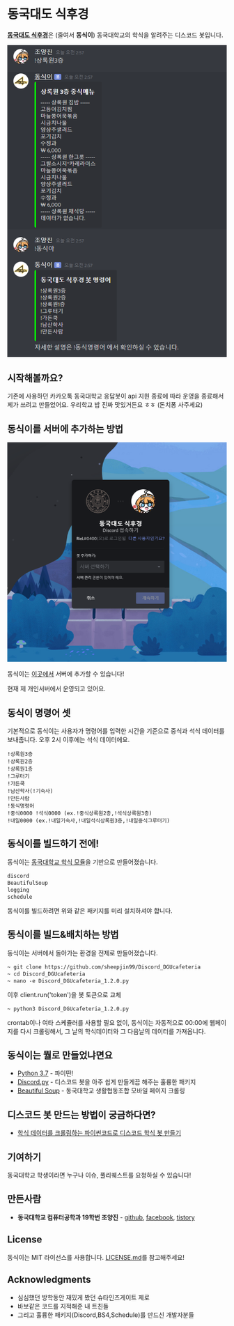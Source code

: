 # 동국대도 식후경

[**동국대도 식후경**](https://discordapp.com/oauth2/authorize?client_id=686581468901802035&permissions=67584&scope=bot)은 (줄여서 **동식이**) 동국대학교의 학식을 알려주는 디스코드 봇입니다.

![sample.png](./images/sample.png)

## 시작해볼까요?

기존에 사용하던 카카오톡 동국대학교 응답봇이 api 지원 종료에 따라 운영을 종료해서 제가 쓰려고 만들었어요. 우리학교 밥 진짜 맛있거든요 ㅎㅎ (돈치퐁 사주세요)

## 동식이를 서버에 추가하는 방법

![addtoserver.png](./images/addtoserver.png)

동식이는 [이곳에서](https://discordapp.com/oauth2/authorize?client_id=686581468901802035&permissions=67584&scope=bot) 서버에 추가할 수 있습니다!

현재 제 개인서버에서 운영되고 있어요.

## 동식이 명령어 셋

기본적으로 동식이는 사용자가 명령어를 입력한 시간을 기준으로 중식과 석식 데이터를 보내줍니다. 오후 2시 이후에는 석식 데이터에요.

```
!상록원3층
!상록원2층
!상록원1층
!그루터기
!가든쿡
!남산학사(!기숙사)
!만든사람
!동식명령어 
!중식0000 !석식0000 (ex.!중식상록원2층,!석식상록원3층)
!내일0000 (ex.!내일기숙사,!내일석식상록원3층,!내일중식그루터기)
```

## 동식이를 빌드하기 전에!

동식이는 [동국대학교 학식 모듈](https://github.com/sheepjin99/DonggukCafeteria)을 기반으로 만들어졌습니다.  

```
discord
BeautifulSoup
logging
schedule
```
동식이를 빌드하려면 위와 같은 패키지를 미리 설치하셔야 합니다.

## 동식이를 빌드&배치하는 방법

동식이는 서버에서 돌아가는 환경을 전제로 만들어졌습니다.

```
~ git clone https://github.com/sheepjin99/Discord_DGUcafeteria
~ cd Discord_DGUcafeteria
~ nano -e Discord_DGUcafeteria_1.2.0.py
```
이후 client.run('token')을 봇 토큰으로 교체
```
~ python3 Discord_DGUcafeteria_1.2.0.py
```

crontab이나 여타 스케쥴러를 사용할 필요 없이, 동식이는 자동적으로 00:00에 웹페이지를 다시 크롤링해서, 그 날의 학식데이터와 그 다음날의 데이터를 가져옵니다.

## 동식이는 뭘로 만들었냐면요

* [Python 3.7](https://www.python.org/) - 파이떤!
* [Discord.py](https://github.com/Rapptz/discord.py) - 디스코드 봇을 아주 쉽게 만들게끔 해주는 훌륭한 패키지
* [Beautiful Soup](https://www.crummy.com/software/BeautifulSoup/bs4/doc/) - 동국대학교 생활협동조합 모바일 페이지 크롤링

## 디스코드 봇 만드는 방법이 궁금하다면?

* [학식 데이터를 크롤링하는 파이썬코드로 디스코드 학식 봇 만들기](https://sheepjin99.tistory.com/21)

## 기여하기

동국대학교 학생이라면 누구나 이슈, 풀리퀘스트를 요청하실 수 있습니다! 

## 만든사람

* **동국대학교 컴퓨터공학과 19학번 조양진** - [github](https://github.com/sheepjin99), [facebook](https://www.facebook.com/profile.php?id=100014648160911), [tistory](https://sheepjin99.tistory.com/)

## License

동식이는 MIT 라이선스를 사용합니다. [LICENSE.md](LICENSE.md)를 참고해주세요!

## Acknowledgments

* 심심했던 방학동안 재밌게 봤던 슈타인즈게이트 제로
* 바보같은 코드를 지적해준 내 트친들
* 그리고 훌륭한 패키지(Discord,BS4,Schedule)를 만드신 개발자분들
